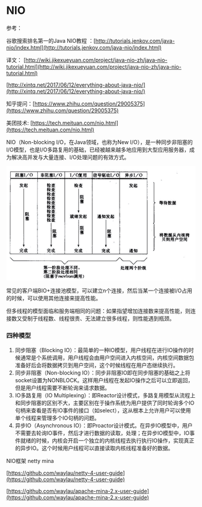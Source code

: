 # NIO

参考：

谷歌搜索排名第一的Java NIO教程 ：[http://tutorials.jenkov.com/java-nio/index.html](http://tutorials.jenkov.com/java-nio/index.html)

译文： ​[http://wiki.jikexueyuan.com/project/java-nio-zh/java-nio-tutorial.html](http://wiki.jikexueyuan.com/project/java-nio-zh/java-nio-tutorial.html)

[http://xintq.net/2017/06/12/everything-about-java-nio/](http://xintq.net/2017/06/12/everything-about-java-nio/)

知乎提问：[https://www.zhihu.com/question/29005375](https://www.zhihu.com/question/29005375)

美团技术: [https://tech.meituan.com/nio.html](https://tech.meituan.com/nio.html)



NIO（Non-blocking I/O，在Java领域，也称为New I/O），是一种同步非阻塞的I/O模型，也是I/O多路复用的基础，已经被越来越多地应用到大型应用服务器，成为解决高并发与大量连接、I/O处理问题的有效方式。  




![](../.gitbook/assets/image%20%281%29.png)



  
常见的客户端BIO+连接池模型，可以建立n个连接，然后当某一个连接被I/O占用的时候，可以使用其他连接来提高性能。

但多线程的模型面临和服务端相同的问题：如果指望增加连接数来提高性能，则连接数又受制于线程数、线程很贵、无法建立很多线程，则性能遇到瓶颈。



### 四种模型

1. 同步阻塞（Blocking IO）：最简单的一种IO模型，用户线程在进行IO操作的时候通常是个系统调用，用户线程会由用户空间进入内核空间，内核空间数据包准备好后会将数据拷贝到用户空间，这个时候线程在用户态继续执行。 
2. 同步非阻塞（Non-blocking IO）：同步非阻塞IO即在同步阻塞的基础之上将socket设置为NONBLOCK。这样用户线程在发起IO操作之后可以立即返回，但是用户线程需要不断轮询来请求数据。 
3. IO多路复用（IO Multiplexing）：即Reactor设计模式，多路复用模型从流程上和同步阻塞的区别不大，主要区别在于操作系统为用户提供了同时轮询多个IO句柄来查看是否有IO事件的接口（如select），这从根本上允许用户可以使用单个线程来管理多个IO句柄的问题。 
4. 异步IO（Asynchronous IO）：即Proactor设计模式。在异步IO模型中，用户不需要去轮询IO事件，然后才进行数据的读取，处理；在异步IO模型中，IO事件就绪的时候，内核会开启一个独立的内核线程去执行执行IO操作，实现真正的异步IO。这个时候用户线程可以直接读取内核线程准备好的数据。

NIO框架 netty mina

[https://github.com/waylau/netty-4-user-guide](https://github.com/waylau/netty-4-user-guide)

[https://github.com/waylau/apache-mina-2.x-user-guide](https://github.com/waylau/apache-mina-2.x-user-guide)



